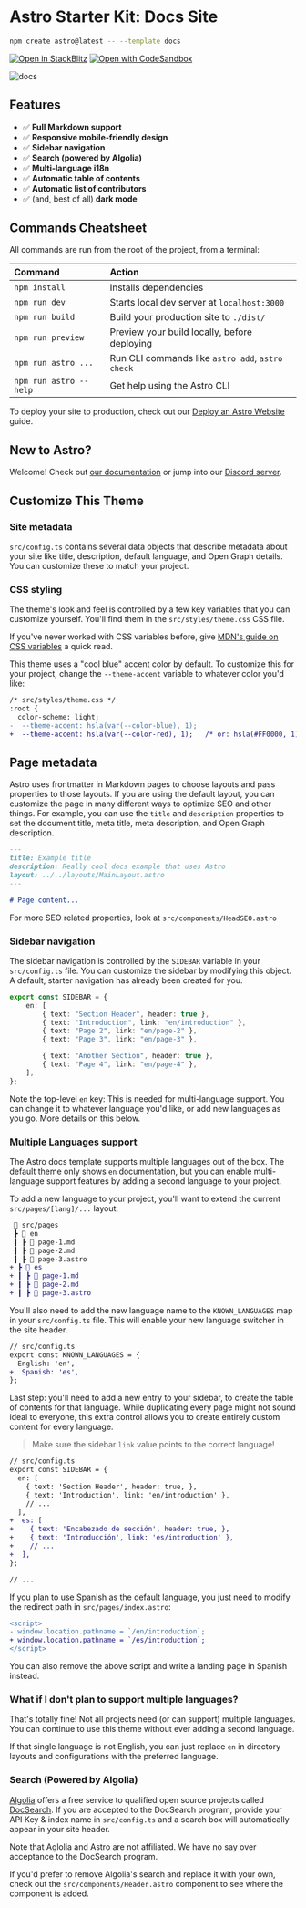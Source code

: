 # Astro Starter Kit: Docs Site

```bash
npm create astro@latest -- --template docs
```

[![Open in StackBlitz](https://developer.stackblitz.com/img/open_in_stackblitz.svg)](https://stackblitz.com/github/withastro/astro/tree/latest/examples/docs)
[![Open with CodeSandbox](https://assets.codesandbox.io/github/button-edit-lime.svg)](https://codesandbox.io/s/github/withastro/astro/tree/latest/examples/docs)

![docs](https://user-images.githubusercontent.com/4677417/186189283-0831b9ab-d6b9-485d-8955-3057e532ab31.png)

## Features

- ✅ **Full Markdown support**
- ✅ **Responsive mobile-friendly design**
- ✅ **Sidebar navigation**
- ✅ **Search (powered by Algolia)**
- ✅ **Multi-language i18n**
- ✅ **Automatic table of contents**
- ✅ **Automatic list of contributors**
- ✅ (and, best of all) **dark mode**

## Commands Cheatsheet

All commands are run from the root of the project, from a terminal:

| Command                | Action                                           |
| :--------------------- | :----------------------------------------------- |
| `npm install`          | Installs dependencies                            |
| `npm run dev`          | Starts local dev server at `localhost:3000`      |
| `npm run build`        | Build your production site to `./dist/`          |
| `npm run preview`      | Preview your build locally, before deploying     |
| `npm run astro ...`    | Run CLI commands like `astro add`, `astro check` |
| `npm run astro --help` | Get help using the Astro CLI                     |

To deploy your site to production, check out our
[Deploy an Astro Website](https://docs.astro.build/guides/deploy) guide.

## New to Astro?

Welcome! Check out [our documentation](https://docs.astro.build) or jump into
our [Discord server](https://astro.build/chat).

## Customize This Theme

### Site metadata

`src/config.ts` contains several data objects that describe metadata about your
site like title, description, default language, and Open Graph details. You can
customize these to match your project.

### CSS styling

The theme's look and feel is controlled by a few key variables that you can
customize yourself. You'll find them in the `src/styles/theme.css` CSS file.

If you've never worked with CSS variables before, give
[MDN's guide on CSS variables](https://developer.mozilla.org/en-US/docs/Web/CSS/Using_CSS_custom_properties)
a quick read.

This theme uses a "cool blue" accent color by default. To customize this for
your project, change the `--theme-accent` variable to whatever color you'd like:

```diff
/* src/styles/theme.css */
:root {
  color-scheme: light;
-  --theme-accent: hsla(var(--color-blue), 1);
+  --theme-accent: hsla(var(--color-red), 1);   /* or: hsla(#FF0000, 1); */
```

## Page metadata

Astro uses frontmatter in Markdown pages to choose layouts and pass properties
to those layouts. If you are using the default layout, you can customize the
page in many different ways to optimize SEO and other things. For example, you
can use the `title` and `description` properties to set the document title, meta
title, meta description, and Open Graph description.

```markdown
---
title: Example title
description: Really cool docs example that uses Astro
layout: ../../layouts/MainLayout.astro
---

# Page content...
```

For more SEO related properties, look at `src/components/HeadSEO.astro`

### Sidebar navigation

The sidebar navigation is controlled by the `SIDEBAR` variable in your
`src/config.ts` file. You can customize the sidebar by modifying this object. A
default, starter navigation has already been created for you.

```ts
export const SIDEBAR = {
	en: [
		{ text: "Section Header", header: true },
		{ text: "Introduction", link: "en/introduction" },
		{ text: "Page 2", link: "en/page-2" },
		{ text: "Page 3", link: "en/page-3" },

		{ text: "Another Section", header: true },
		{ text: "Page 4", link: "en/page-4" },
	],
};
```

Note the top-level `en` key: This is needed for multi-language support. You can
change it to whatever language you'd like, or add new languages as you go. More
details on this below.

### Multiple Languages support

The Astro docs template supports multiple languages out of the box. The default
theme only shows `en` documentation, but you can enable multi-language support
features by adding a second language to your project.

To add a new language to your project, you'll want to extend the current
`src/pages/[lang]/...` layout:

```diff
 📂 src/pages
 ┣ 📂 en
 ┃ ┣ 📜 page-1.md
 ┃ ┣ 📜 page-2.md
 ┃ ┣ 📜 page-3.astro
+ ┣ 📂 es
+ ┃ ┣ 📜 page-1.md
+ ┃ ┣ 📜 page-2.md
+ ┃ ┣ 📜 page-3.astro
```

You'll also need to add the new language name to the `KNOWN_LANGUAGES` map in
your `src/config.ts` file. This will enable your new language switcher in the
site header.

```diff
// src/config.ts
export const KNOWN_LANGUAGES = {
  English: 'en',
+  Spanish: 'es',
};
```

Last step: you'll need to add a new entry to your sidebar, to create the table
of contents for that language. While duplicating every page might not sound
ideal to everyone, this extra control allows you to create entirely custom
content for every language.

> Make sure the sidebar `link` value points to the correct language!

```diff
// src/config.ts
export const SIDEBAR = {
  en: [
    { text: 'Section Header', header: true, },
    { text: 'Introduction', link: 'en/introduction' },
    // ...
  ],
+  es: [
+    { text: 'Encabezado de sección', header: true, },
+    { text: 'Introducción', link: 'es/introduction' },
+    // ...
+  ],
};

// ...
```

If you plan to use Spanish as the default language, you just need to modify the
redirect path in `src/pages/index.astro`:

```diff
<script>
- window.location.pathname = `/en/introduction`;
+ window.location.pathname = `/es/introduction`;
</script>
```

You can also remove the above script and write a landing page in Spanish
instead.

### What if I don't plan to support multiple languages?

That's totally fine! Not all projects need (or can support) multiple languages.
You can continue to use this theme without ever adding a second language.

If that single language is not English, you can just replace `en` in directory
layouts and configurations with the preferred language.

### Search (Powered by Algolia)

[Algolia](https://www.algolia.com/) offers a free service to qualified open
source projects called [DocSearch](https://docsearch.algolia.com/). If you are
accepted to the DocSearch program, provide your API Key & index name in
`src/config.ts` and a search box will automatically appear in your site header.

Note that Aglolia and Astro are not affiliated. We have no say over acceptance
to the DocSearch program.

If you'd prefer to remove Algolia's search and replace it with your own, check
out the `src/components/Header.astro` component to see where the component is
added.
